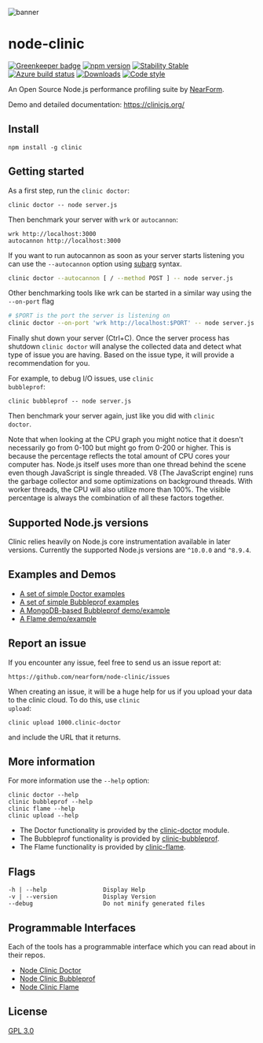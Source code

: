 ![banner](logo.png)

# node-clinic

[![Greenkeeper badge](https://badges.greenkeeper.io/nearform/node-clinic.svg)](https://greenkeeper.io/)
[![npm version][npm-version]][npm-url] [![Stability Stable][stability-stable]][stability-docs] [![Azure build status][azure-status]][azure-url]
[![Downloads][npm-downloads]][npm-url] [![Code style][lint-standard]][lint-standard-url]

An Open Source Node.js performance profiling suite by [NearForm][].

Demo and detailed documentation: https://clinicjs.org/

## Install

```
npm install -g clinic
```

## Getting started

As a first step, run the <code>clinic doctor</code>:

<code>clinic doctor -- node server.js</code>

Then benchmark your server with <code>wrk</code> or <code>autocannon</code>:

```
wrk http://localhost:3000
autocannon http://localhost:3000
```

If you want to run autocannon as soon as your server starts listening you can
use the `--autocannon` option using [subarg][] syntax.

```sh
clinic doctor --autocannon [ / --method POST ] -- node server.js
```

Other benchmarking tools like wrk can be started in a similar way using the `--on-port` flag

```sh
# $PORT is the port the server is listening on
clinic doctor --on-port 'wrk http://localhost:$PORT' -- node server.js
```

Finally shut down your server (Ctrl+C). Once the server process has shutdown
<code>clinic doctor</code> will analyse the collected data and detect what type of issue
you are having. Based on the issue type, it will provide a recommendation for
you.

For example, to debug I/O issues, use <code>clinic bubbleprof</code>:

```
clinic bubbleprof -- node server.js
```

Then benchmark your server again, just like you did with <code>clinic doctor</code>.

Note that when looking at the CPU graph you might notice that it doesn't
necessarily go from 0-100 but might go from 0-200 or higher. This is because the
percentage reflects the total amount of CPU cores your computer has. Node.js
itself uses more than one thread behind the scene even though JavaScript is
single threaded. V8 (The JavaScript engine) runs the garbage collector and some
optimizations on background threads. With worker threads, the CPU will also
utilize more than 100%. The visible percentage is always the combination of all
these factors together.

## Supported Node.js versions

Clinic relies heavily on Node.js core instrumentation available in later versions.
Currently the supported Node.js versions are `^10.0.0` and `^8.9.4`.

## Examples and Demos

- [A set of simple Doctor examples](https://github.com/nearform/node-clinic-doctor-examples)
- [A set of simple Bubbleprof examples](https://github.com/nearform/node-clinic-bubbleprof-examples)
- [A MongoDB-based Bubbleprof demo/example](https://github.com/nearform/node-clinic-bubbleprof-demo)
- [A Flame demo/example](https://github.com/nearform/node-clinic-flame-demo)

## Report an issue

If you encounter any issue, feel free to send us an issue report at:

```
https://github.com/nearform/node-clinic/issues
```

When creating an issue, it will be a huge help for us if you upload your
data to the clinic cloud. To do this, use <code>clinic upload</code>:

```
clinic upload 1000.clinic-doctor
```

and include the URL that it returns.

## More information

For more information use the <code>--help</code> option:

```
clinic doctor --help
clinic bubbleprof --help
clinic flame --help
clinic upload --help
```

- The Doctor functionality is provided by the [clinic-doctor](https://github.com/nearform/node-clinic-doctor) module.
- The Bubbleprof functionality is provided by [clinic-bubbleprof](https://github.com/nearform/node-clinic-bubbleprof).
- The Flame functionality is provided by [clinic-flame](https://github.com/nearform/node-clinic-flame).

## Flags

```
-h | --help                Display Help
-v | --version             Display Version
--debug                    Do not minify generated files
```

## Programmable Interfaces

Each of the tools has a programmable interface which you can read about in their repos.

- [Node Clinic Doctor](https://github.com/nearform/node-clinic-doctor)
- [Node Clinic Bubbleprof](https://github.com/nearform/node-clinic-bubbleprof)
- [Node Clinic Flame](https://github.com/nearform/node-clinic-flame)

## License

[GPL 3.0](LICENSE)

[stability-stable]: https://img.shields.io/badge/stability-stable-green.svg?style=flat-square
[stability-docs]: https://nodejs.org/api/documentation.html#documentation_stability_index
[npm-version]: https://img.shields.io/npm/v/clinic.svg?style=flat-square
[npm-url]: https://npmjs.org/package/clinic
[npm-downloads]: http://img.shields.io/npm/dm/clinic.svg?style=flat-square
[lint-standard]: https://img.shields.io/badge/code%20style-standard-brightgreen.svg?style=flat-square
[lint-standard-url]: https://github.com/feross/standard
[azure-status]: https://dev.azure.com/node-clinic/node-clinic/_apis/build/status/nearform.node-clinic
[azure-url]: https://dev.azure.com/node-clinic/node-clinic/_build/latest?definitionId=1?branchName=master
[NearForm]: https://www.nearform.com
[subarg]: https://npmjs.com/package/subarg
